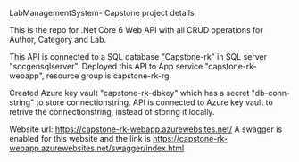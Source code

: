LabManagementSystem- Capstone project details

This is the repo for .Net Core 6 Web API with all CRUD operations for Author, Category and Lab.

This API is connected to a SQL database "Capstone-rk" in SQL server "socgensqlserver".
Deployed this API to App service "capstone-rk-webapp", resource group is capstone-rk-rg.

Created Azure key vault "capstone-rk-dbkey" which has a secret "db-conn-string" to store connectionstring.
API is connected to Azure key vault to retrive the connectionstring, instead of storing it locally.

Website url: https://capstone-rk-webapp.azurewebsites.net/
A swagger is enabled for this website and the link is https://capstone-rk-webapp.azurewebsites.net/swagger/index.html

